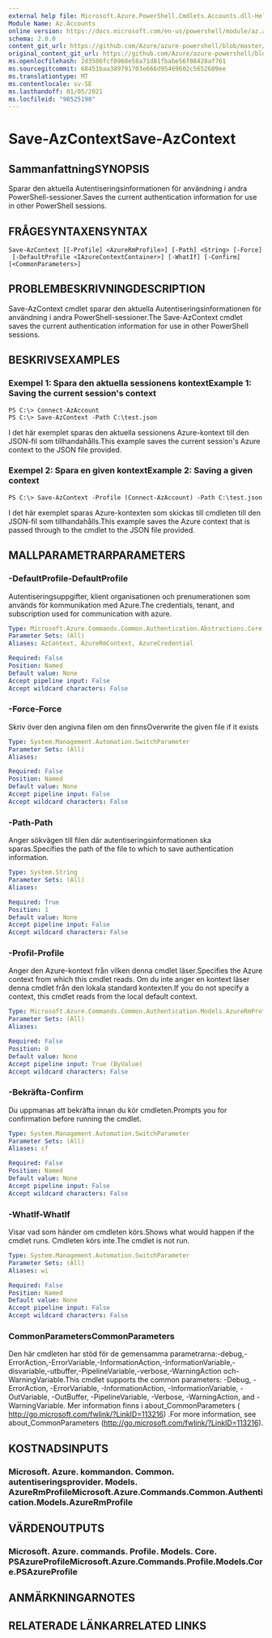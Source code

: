 ```yaml
---
external help file: Microsoft.Azure.PowerShell.Cmdlets.Accounts.dll-Help.xml
Module Name: Az.Accounts
online version: https://docs.microsoft.com/en-us/powershell/module/az.accounts/save-azcontext
schema: 2.0.0
content_git_url: https://github.com/Azure/azure-powershell/blob/master/src/Accounts/Accounts/help/Save-AzContext.md
original_content_git_url: https://github.com/Azure/azure-powershell/blob/master/src/Accounts/Accounts/help/Save-AzContext.md
ms.openlocfilehash: 2d3506fcf0968e58a71d81fbabe56f08428af761
ms.sourcegitcommit: 68451baa389791703e666d95469602c5652609ee
ms.translationtype: MT
ms.contentlocale: sv-SE
ms.lasthandoff: 01/05/2021
ms.locfileid: "98525198"
---
```

# <span data-ttu-id="16692-101">Save-AzContext</span><span class="sxs-lookup"><span data-stu-id="16692-101">Save-AzContext</span></span>

## <span data-ttu-id="16692-102">Sammanfattning</span><span class="sxs-lookup"><span data-stu-id="16692-102">SYNOPSIS</span></span>
<span data-ttu-id="16692-103">Sparar den aktuella Autentiseringsinformationen för användning i andra PowerShell-sessioner.</span><span class="sxs-lookup"><span data-stu-id="16692-103">Saves the current authentication information for use in other PowerShell sessions.</span></span>

## <span data-ttu-id="16692-104">FRÅGESYNTAXEN</span><span class="sxs-lookup"><span data-stu-id="16692-104">SYNTAX</span></span>

```
Save-AzContext [[-Profile] <AzureRmProfile>] [-Path] <String> [-Force]
 [-DefaultProfile <IAzureContextContainer>] [-WhatIf] [-Confirm] [<CommonParameters>]
```

## <span data-ttu-id="16692-105">PROBLEMBESKRIVNING</span><span class="sxs-lookup"><span data-stu-id="16692-105">DESCRIPTION</span></span>
<span data-ttu-id="16692-106">Save-AzContext cmdlet sparar den aktuella Autentiseringsinformationen för användning i andra PowerShell-sessioner.</span><span class="sxs-lookup"><span data-stu-id="16692-106">The Save-AzContext cmdlet saves the current authentication information for use in other PowerShell sessions.</span></span>

## <span data-ttu-id="16692-107">BESKRIVS</span><span class="sxs-lookup"><span data-stu-id="16692-107">EXAMPLES</span></span>

### <span data-ttu-id="16692-108">Exempel 1: Spara den aktuella sessionens kontext</span><span class="sxs-lookup"><span data-stu-id="16692-108">Example 1: Saving the current session's context</span></span>
```
PS C:\> Connect-AzAccount
PS C:\> Save-AzContext -Path C:\test.json
```

<span data-ttu-id="16692-109">I det här exemplet sparas den aktuella sessionens Azure-kontext till den JSON-fil som tillhandahålls.</span><span class="sxs-lookup"><span data-stu-id="16692-109">This example saves the current session's Azure context to the JSON file provided.</span></span>

### <span data-ttu-id="16692-110">Exempel 2: Spara en given kontext</span><span class="sxs-lookup"><span data-stu-id="16692-110">Example 2: Saving a given context</span></span>
```
PS C:\> Save-AzContext -Profile (Connect-AzAccount) -Path C:\test.json
```

<span data-ttu-id="16692-111">I det här exemplet sparas Azure-kontexten som skickas till cmdleten till den JSON-fil som tillhandahålls.</span><span class="sxs-lookup"><span data-stu-id="16692-111">This example saves the Azure context that is passed through to the cmdlet to the JSON file provided.</span></span>

## <span data-ttu-id="16692-112">MALLPARAMETRAR</span><span class="sxs-lookup"><span data-stu-id="16692-112">PARAMETERS</span></span>

### <span data-ttu-id="16692-113">-DefaultProfile</span><span class="sxs-lookup"><span data-stu-id="16692-113">-DefaultProfile</span></span>
<span data-ttu-id="16692-114">Autentiseringsuppgifter, klient organisationen och prenumerationen som används för kommunikation med Azure.</span><span class="sxs-lookup"><span data-stu-id="16692-114">The credentials, tenant, and subscription used for communication with azure.</span></span>

```yaml
Type: Microsoft.Azure.Commands.Common.Authentication.Abstractions.Core.IAzureContextContainer
Parameter Sets: (All)
Aliases: AzContext, AzureRmContext, AzureCredential

Required: False
Position: Named
Default value: None
Accept pipeline input: False
Accept wildcard characters: False
```

### <span data-ttu-id="16692-115">-Force</span><span class="sxs-lookup"><span data-stu-id="16692-115">-Force</span></span>
<span data-ttu-id="16692-116">Skriv över den angivna filen om den finns</span><span class="sxs-lookup"><span data-stu-id="16692-116">Overwrite the given file if it exists</span></span>

```yaml
Type: System.Management.Automation.SwitchParameter
Parameter Sets: (All)
Aliases:

Required: False
Position: Named
Default value: None
Accept pipeline input: False
Accept wildcard characters: False
```

### <span data-ttu-id="16692-117">-Path</span><span class="sxs-lookup"><span data-stu-id="16692-117">-Path</span></span>
<span data-ttu-id="16692-118">Anger sökvägen till filen där autentiseringsinformationen ska sparas.</span><span class="sxs-lookup"><span data-stu-id="16692-118">Specifies the path of the file to which to save authentication information.</span></span>

```yaml
Type: System.String
Parameter Sets: (All)
Aliases:

Required: True
Position: 1
Default value: None
Accept pipeline input: False
Accept wildcard characters: False
```

### <span data-ttu-id="16692-119">-Profil</span><span class="sxs-lookup"><span data-stu-id="16692-119">-Profile</span></span>
<span data-ttu-id="16692-120">Anger den Azure-kontext från vilken denna cmdlet läser.</span><span class="sxs-lookup"><span data-stu-id="16692-120">Specifies the Azure context from which this cmdlet reads.</span></span>
<span data-ttu-id="16692-121">Om du inte anger en kontext läser denna cmdlet från den lokala standard kontexten.</span><span class="sxs-lookup"><span data-stu-id="16692-121">If you do not specify a context, this cmdlet reads from the local default context.</span></span>

```yaml
Type: Microsoft.Azure.Commands.Common.Authentication.Models.AzureRmProfile
Parameter Sets: (All)
Aliases:

Required: False
Position: 0
Default value: None
Accept pipeline input: True (ByValue)
Accept wildcard characters: False
```

### <span data-ttu-id="16692-122">-Bekräfta</span><span class="sxs-lookup"><span data-stu-id="16692-122">-Confirm</span></span>
<span data-ttu-id="16692-123">Du uppmanas att bekräfta innan du kör cmdleten.</span><span class="sxs-lookup"><span data-stu-id="16692-123">Prompts you for confirmation before running the cmdlet.</span></span>

```yaml
Type: System.Management.Automation.SwitchParameter
Parameter Sets: (All)
Aliases: cf

Required: False
Position: Named
Default value: None
Accept pipeline input: False
Accept wildcard characters: False
```

### <span data-ttu-id="16692-124">-WhatIf</span><span class="sxs-lookup"><span data-stu-id="16692-124">-WhatIf</span></span>
<span data-ttu-id="16692-125">Visar vad som händer om cmdleten körs.</span><span class="sxs-lookup"><span data-stu-id="16692-125">Shows what would happen if the cmdlet runs.</span></span>
<span data-ttu-id="16692-126">Cmdleten körs inte.</span><span class="sxs-lookup"><span data-stu-id="16692-126">The cmdlet is not run.</span></span>

```yaml
Type: System.Management.Automation.SwitchParameter
Parameter Sets: (All)
Aliases: wi

Required: False
Position: Named
Default value: None
Accept pipeline input: False
Accept wildcard characters: False
```

### <span data-ttu-id="16692-127">CommonParameters</span><span class="sxs-lookup"><span data-stu-id="16692-127">CommonParameters</span></span>
<span data-ttu-id="16692-128">Den här cmdleten har stöd för de gemensamma parametrarna:-debug,-ErrorAction,-ErrorVariable,-InformationAction,-InformationVariable,-disvariable,-utbuffer,-PipelineVariable,-verbose,-WarningAction och-WarningVariable.</span><span class="sxs-lookup"><span data-stu-id="16692-128">This cmdlet supports the common parameters: -Debug, -ErrorAction, -ErrorVariable, -InformationAction, -InformationVariable, -OutVariable, -OutBuffer, -PipelineVariable, -Verbose, -WarningAction, and -WarningVariable.</span></span> <span data-ttu-id="16692-129">Mer information finns i about_CommonParameters ( http://go.microsoft.com/fwlink/?LinkID=113216) .</span><span class="sxs-lookup"><span data-stu-id="16692-129">For more information, see about_CommonParameters (http://go.microsoft.com/fwlink/?LinkID=113216).</span></span>

## <span data-ttu-id="16692-130">KOSTNADS</span><span class="sxs-lookup"><span data-stu-id="16692-130">INPUTS</span></span>

### <span data-ttu-id="16692-131">Microsoft. Azure. kommandon. Common. autentiseringsprovider. Models. AzureRmProfile</span><span class="sxs-lookup"><span data-stu-id="16692-131">Microsoft.Azure.Commands.Common.Authentication.Models.AzureRmProfile</span></span>

## <span data-ttu-id="16692-132">VÄRDEN</span><span class="sxs-lookup"><span data-stu-id="16692-132">OUTPUTS</span></span>

### <span data-ttu-id="16692-133">Microsoft. Azure. commands. Profile. Models. Core. PSAzureProfile</span><span class="sxs-lookup"><span data-stu-id="16692-133">Microsoft.Azure.Commands.Profile.Models.Core.PSAzureProfile</span></span>

## <span data-ttu-id="16692-134">ANMÄRKNINGAR</span><span class="sxs-lookup"><span data-stu-id="16692-134">NOTES</span></span>

## <span data-ttu-id="16692-135">RELATERADE LÄNKAR</span><span class="sxs-lookup"><span data-stu-id="16692-135">RELATED LINKS</span></span>
